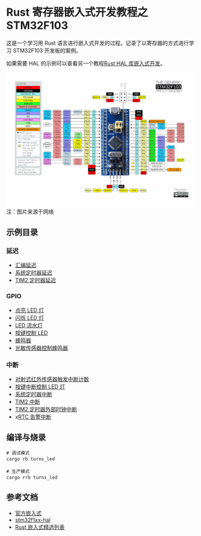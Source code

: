 # Rust 寄存器嵌入式开发教程之 STM32F103

这是一个学习用 Rust 语言进行嵌入式开发的过程。记录了以寄存器的方式进行学习 STM32F103 开发板的案例。

如果需要 HAL 的示例可以查看另一个教程[Rust HAL 库嵌入式开发](https://github.com/silent-rain/stm32f103-tutorial)。

![](./images/BluePillPinout.jpg)
注：图片来源于网络

## 示例目录

### 延迟

- [汇编延迟](./src/bin/delay_asm.rs)
- [系统定时器延迟](./src/bin/delay_syst.rs)
- [TIM2 定时器延迟](./src/bin/delay_tim2.rs)

### GPIO

- [点亮 LED 灯](./src/bin/turns_led.rs)
- [闪烁 LED 灯](./src/bin/blinky_led.rs)
- [LED 流水灯](./src/bin/flow_light_led.rs)
- [按键控制 LED](./src/bin/flow_light_led.rs)
- [蜂鸣器](./src/bin/buzzer.rs)
- [光敏传感器控制蜂鸣器](./src/bin/light_sensor_control_buzzer.rs)

### 中断

- [对射式红外传感器触发中断计数](./src/bin/opposing_infrared_sensor_count_irq.rs)
- [按键中断控制 LED 灯](./src/bin/key_control_led_exti_irq.rs)
- [系统定时器中断](./src/bin/sys_tick_irq.rs)
- [TIM2 中断](./src/bin/tim2_timer_irq.rs)
- [TIM2 定时器外部时钟中断](./src/bin/tim2_external_clock_irq.rs)
- x[RTC 告警中断](./src/bin/rtc_alarm_irq.rs)

## 编译与烧录

```shell
# 调试模式
cargo rb turns_led

# 生产模式
cargo rrb turns_led
```

## 参考文档

- [官方嵌入式](https://www.rust-lang.org/zh-CN/what/embedded)
- [stm32f1xx-hal](https://github.com/stm32-rs/stm32f1xx-hal)
- [Rust 嵌入式精选列表](https://github.com/rust-embedded/awesome-embedded-rust)
